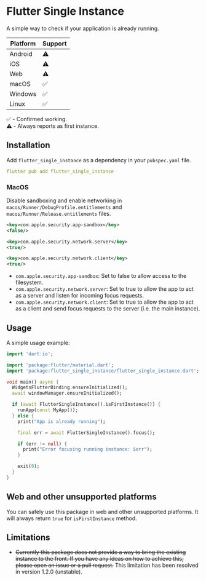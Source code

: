 # Flutter Single Instance

A simple way to check if your application is already running.

| Platform | Support |
| -------- | ------- |
| Android  | ⚠️      |
| iOS      | ⚠️      |
| Web      | ⚠️      |
| macOS    | ✅      |
| Windows  | ✅      |
| Linux    | ✅      |

✅ - Confirmed working. <br/>
⚠️ - Always reports as first instance.

## Installation

Add `flutter_single_instance` as a dependency in your `pubspec.yaml` file.

```yaml
flutter pub add flutter_single_instance
```

### MacOS

Disable sandboxing and enable networking in `macos/Runner/DebugProfile.entitlements` and `macos/Runner/Release.entitlements` files.

```xml
<key>com.apple.security.app-sandbox</key>
<false/>

<key>com.apple.security.network.server</key>
<true/>

<key>com.apple.security.network.client</key>
<true/>
```

- `com.apple.security.app-sandbox`: Set to false to allow access to the filesystem.
- `com.apple.security.network.server`: Set to true to allow the app to act as a server and listen for incoming focus requests.
- `com.apple.security.network.client`: Set to true to allow the app to act as a client and send focus requests to the server (i.e. the main instance).

## Usage

A simple usage example:

```dart
import 'dart:io';

import 'package:flutter/material.dart';
import 'package:flutter_single_instance/flutter_single_instance.dart';

void main() async {
  WidgetsFlutterBinding.ensureInitialized();
  await windowManager.ensureInitialized();

  if (await FlutterSingleInstance().isFirstInstance()) {
    runApp(const MyApp());
  } else {
    print("App is already running");

    final err = await FlutterSingleInstance().focus();

    if (err != null) {
      print("Error focusing running instance: $err");
    }

    exit(0);
  }
}
```

## Web and other unsupported platforms

You can safely use this package in web and other unsupported platforms. It will always return `true` for `isFirstInstance` method.

## Limitations

- ~~Currently this package does not provide a way to bring the existing instance to the front. If you have any ideas on how to achieve this, please open an issue or a pull request.~~ This limitation has been resolved in version 1.2.0 (unstable).
